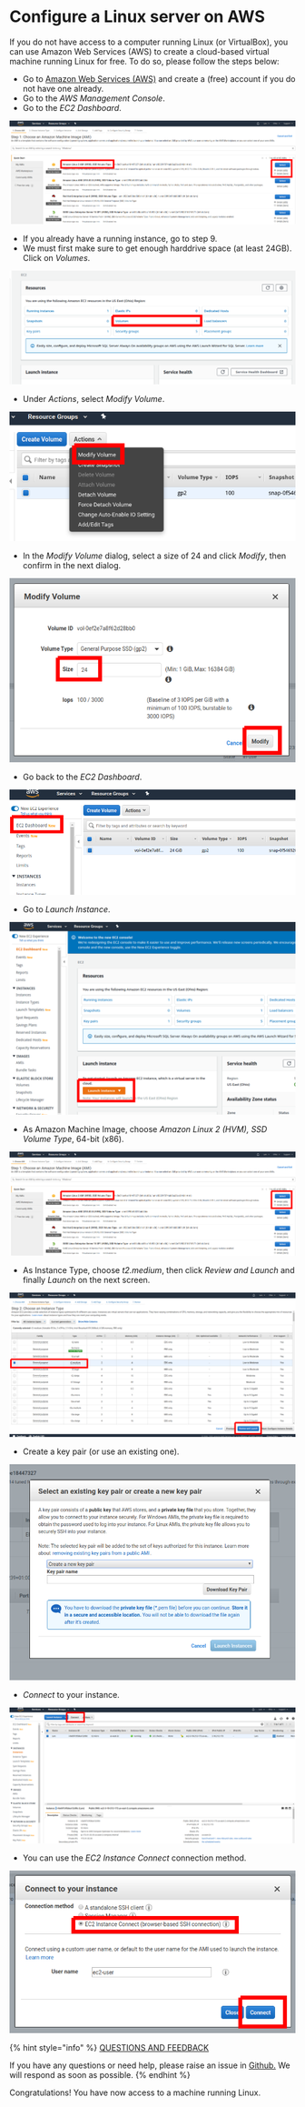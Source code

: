 # Configure a Linux server on AWS

If you do not have access to a computer running Linux \(or VirtualBox\), you can use Amazon Web Services \(AWS\) to create a cloud-based virtual machine running Linux for free. To do so, please follow the steps below:

* Go to [Amazon Web Services \(AWS\)](https://aws.amazon.com/) and create a \(free\) account if you do not have one already.
* Go to the _AWS Management Console_.
* Go to the _EC2 Dashboard_.

![](../../.gitbook/assets/ami.png)

* If you already have a running instance, go to step 9.
* We must first make sure to get enough harddrive space \(at least 24GB\). Click on _Volumes_.

![](../../.gitbook/assets/volumes.png)

* Under _Actions_, select _Modify Volume_.

![](../../.gitbook/assets/volume_actions.png)

* In the _Modify Volume_ dialog, select a size of 24 and click _Modify_, then confirm in the next dialog.

![](../../.gitbook/assets/modify_volume.png)

* Go back to the _EC2 Dashboard_.

![](../../.gitbook/assets/dashboard.png)

* Go to _Launch Instance_.

![](../../.gitbook/assets/launch_instance.png)

* As Amazon Machine Image, choose _Amazon Linux 2 \(HVM\), SSD Volume Type_, 64-bit \(x86\).

![](../../.gitbook/assets/ami.png)

* As Instance Type, choose _t2.medium_, then click _Review and Launch_ and finally _Launch_ on the next screen.

![](../../.gitbook/assets/instance_type.png)

* Create a key pair \(or use an existing one\).

![](../../.gitbook/assets/key_pair.png)

* _Connect_ to your instance.

![](../../.gitbook/assets/connect.png)

* You can use the _EC2 Instance Connect_ connection method.

![](../../.gitbook/assets/connect2.png)

{% hint style="info" %}
[QUESTIONS AND FEEDBACK](https://github.com/carloslodelar/SPO/issues)

If you have any questions or need help, please raise an issue in [Github.](https://github.com/cardano-foundation/stake-pool-school-handbook/issues) We will respond as soon as possible.
{% endhint %}

Congratulations! You have now access to a machine running Linux.

